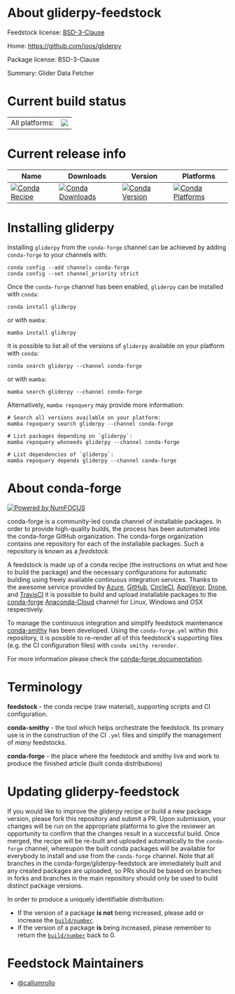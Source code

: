 About gliderpy-feedstock
========================

Feedstock license: [BSD-3-Clause](https://github.com/conda-forge/gliderpy-feedstock/blob/main/LICENSE.txt)

Home: https://github.com/ioos/gliderpy

Package license: BSD-3-Clause

Summary: Glider Data Fetcher

Current build status
====================


<table><tr><td>All platforms:</td>
    <td>
      <a href="https://dev.azure.com/conda-forge/feedstock-builds/_build/latest?definitionId=13633&branchName=main">
        <img src="https://dev.azure.com/conda-forge/feedstock-builds/_apis/build/status/gliderpy-feedstock?branchName=main">
      </a>
    </td>
  </tr>
</table>

Current release info
====================

| Name | Downloads | Version | Platforms |
| --- | --- | --- | --- |
| [![Conda Recipe](https://img.shields.io/badge/recipe-gliderpy-green.svg)](https://anaconda.org/conda-forge/gliderpy) | [![Conda Downloads](https://img.shields.io/conda/dn/conda-forge/gliderpy.svg)](https://anaconda.org/conda-forge/gliderpy) | [![Conda Version](https://img.shields.io/conda/vn/conda-forge/gliderpy.svg)](https://anaconda.org/conda-forge/gliderpy) | [![Conda Platforms](https://img.shields.io/conda/pn/conda-forge/gliderpy.svg)](https://anaconda.org/conda-forge/gliderpy) |

Installing gliderpy
===================

Installing `gliderpy` from the `conda-forge` channel can be achieved by adding `conda-forge` to your channels with:

```
conda config --add channels conda-forge
conda config --set channel_priority strict
```

Once the `conda-forge` channel has been enabled, `gliderpy` can be installed with `conda`:

```
conda install gliderpy
```

or with `mamba`:

```
mamba install gliderpy
```

It is possible to list all of the versions of `gliderpy` available on your platform with `conda`:

```
conda search gliderpy --channel conda-forge
```

or with `mamba`:

```
mamba search gliderpy --channel conda-forge
```

Alternatively, `mamba repoquery` may provide more information:

```
# Search all versions available on your platform:
mamba repoquery search gliderpy --channel conda-forge

# List packages depending on `gliderpy`:
mamba repoquery whoneeds gliderpy --channel conda-forge

# List dependencies of `gliderpy`:
mamba repoquery depends gliderpy --channel conda-forge
```


About conda-forge
=================

[![Powered by
NumFOCUS](https://img.shields.io/badge/powered%20by-NumFOCUS-orange.svg?style=flat&colorA=E1523D&colorB=007D8A)](https://numfocus.org)

conda-forge is a community-led conda channel of installable packages.
In order to provide high-quality builds, the process has been automated into the
conda-forge GitHub organization. The conda-forge organization contains one repository
for each of the installable packages. Such a repository is known as a *feedstock*.

A feedstock is made up of a conda recipe (the instructions on what and how to build
the package) and the necessary configurations for automatic building using freely
available continuous integration services. Thanks to the awesome service provided by
[Azure](https://azure.microsoft.com/en-us/services/devops/), [GitHub](https://github.com/),
[CircleCI](https://circleci.com/), [AppVeyor](https://www.appveyor.com/),
[Drone](https://cloud.drone.io/welcome), and [TravisCI](https://travis-ci.com/)
it is possible to build and upload installable packages to the
[conda-forge](https://anaconda.org/conda-forge) [Anaconda-Cloud](https://anaconda.org/)
channel for Linux, Windows and OSX respectively.

To manage the continuous integration and simplify feedstock maintenance
[conda-smithy](https://github.com/conda-forge/conda-smithy) has been developed.
Using the ``conda-forge.yml`` within this repository, it is possible to re-render all of
this feedstock's supporting files (e.g. the CI configuration files) with ``conda smithy rerender``.

For more information please check the [conda-forge documentation](https://conda-forge.org/docs/).

Terminology
===========

**feedstock** - the conda recipe (raw material), supporting scripts and CI configuration.

**conda-smithy** - the tool which helps orchestrate the feedstock.
                   Its primary use is in the construction of the CI ``.yml`` files
                   and simplify the management of *many* feedstocks.

**conda-forge** - the place where the feedstock and smithy live and work to
                  produce the finished article (built conda distributions)


Updating gliderpy-feedstock
===========================

If you would like to improve the gliderpy recipe or build a new
package version, please fork this repository and submit a PR. Upon submission,
your changes will be run on the appropriate platforms to give the reviewer an
opportunity to confirm that the changes result in a successful build. Once
merged, the recipe will be re-built and uploaded automatically to the
`conda-forge` channel, whereupon the built conda packages will be available for
everybody to install and use from the `conda-forge` channel.
Note that all branches in the conda-forge/gliderpy-feedstock are
immediately built and any created packages are uploaded, so PRs should be based
on branches in forks and branches in the main repository should only be used to
build distinct package versions.

In order to produce a uniquely identifiable distribution:
 * If the version of a package **is not** being increased, please add or increase
   the [``build/number``](https://docs.conda.io/projects/conda-build/en/latest/resources/define-metadata.html#build-number-and-string).
 * If the version of a package **is** being increased, please remember to return
   the [``build/number``](https://docs.conda.io/projects/conda-build/en/latest/resources/define-metadata.html#build-number-and-string)
   back to 0.

Feedstock Maintainers
=====================

* [@callumrollo](https://github.com/callumrollo/)

